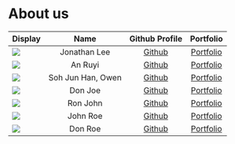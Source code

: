 # About us

Display | Name | Github Profile | Portfolio 
--------|:----:|:--------------:|:---------:
![](https://via.placeholder.com/100.png?text=Photo) | Jonathan Lee | [Github](https://github.com/) | [Portfolio](docs/team/johndoe.md)
![](https://via.placeholder.com/100.png?text=Photo) | An Ruyi | [Github](https://github.com/) | [Portfolio](docs/team/johndoe.md)
![](https://via.placeholder.com/100.png?text=Photo) | Soh Jun Han, Owen | [Github](https://github.com/owensoh/tp) | [Portfolio](https://github.com/AY2122S1-CS2113-T16-2/tp/)
![](https://via.placeholder.com/100.png?text=Photo) | Don Joe | [Github](https://github.com/) | [Portfolio](docs/team/johndoe.md)
![](https://via.placeholder.com/100.png?text=Photo) | Ron John | [Github](https://github.com/) | [Portfolio](docs/team/johndoe.md)
![](https://via.placeholder.com/100.png?text=Photo) | John Roe | [Github](https://github.com/) | [Portfolio](docs/team/johndoe.md)
![](https://via.placeholder.com/100.png?text=Photo) | Don Roe | [Github](https://github.com/) | [Portfolio](docs/team/johndoe.md)
